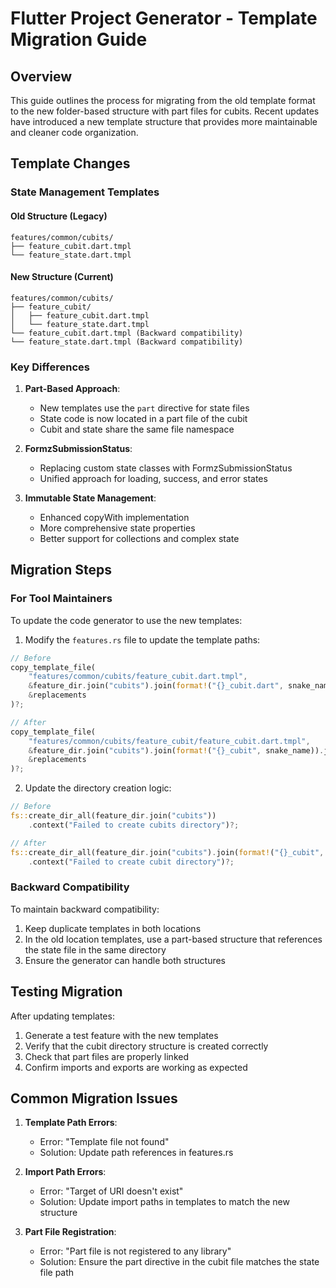 # Flutter Project Generator - Template Migration Guide

## Overview

This guide outlines the process for migrating from the old template format to the new folder-based structure with part files for cubits. Recent updates have introduced a new template structure that provides more maintainable and cleaner code organization.

## Template Changes

### State Management Templates

#### Old Structure (Legacy)
```
features/common/cubits/
├── feature_cubit.dart.tmpl
└── feature_state.dart.tmpl
```

#### New Structure (Current)
```
features/common/cubits/
├── feature_cubit/
│   ├── feature_cubit.dart.tmpl
│   └── feature_state.dart.tmpl
└── feature_cubit.dart.tmpl (Backward compatibility)
└── feature_state.dart.tmpl (Backward compatibility)
```

### Key Differences

1. **Part-Based Approach**:
   - New templates use the `part` directive for state files
   - State code is now located in a part file of the cubit
   - Cubit and state share the same file namespace

2. **FormzSubmissionStatus**:
   - Replacing custom state classes with FormzSubmissionStatus
   - Unified approach for loading, success, and error states

3. **Immutable State Management**:
   - Enhanced copyWith implementation
   - More comprehensive state properties
   - Better support for collections and complex state

## Migration Steps

### For Tool Maintainers

To update the code generator to use the new templates:

1. Modify the `features.rs` file to update the template paths:

```rust
// Before
copy_template_file(
    "features/common/cubits/feature_cubit.dart.tmpl",
    &feature_dir.join("cubits").join(format!("{}_cubit.dart", snake_name)),
    &replacements
)?;

// After
copy_template_file(
    "features/common/cubits/feature_cubit/feature_cubit.dart.tmpl",
    &feature_dir.join("cubits").join(format!("{}_cubit", snake_name)).join(format!("{}_cubit.dart", snake_name)),
    &replacements
)?;
```

2. Update the directory creation logic:

```rust
// Before
fs::create_dir_all(feature_dir.join("cubits"))
    .context("Failed to create cubits directory")?;

// After
fs::create_dir_all(feature_dir.join("cubits").join(format!("{}_cubit", snake_name)))
    .context("Failed to create cubit directory")?;
```

### Backward Compatibility

To maintain backward compatibility:

1. Keep duplicate templates in both locations
2. In the old location templates, use a part-based structure that references the state file in the same directory
3. Ensure the generator can handle both structures

## Testing Migration

After updating templates:

1. Generate a test feature with the new templates
2. Verify that the cubit directory structure is created correctly
3. Check that part files are properly linked
4. Confirm imports and exports are working as expected

## Common Migration Issues

1. **Template Path Errors**:
   - Error: "Template file not found"
   - Solution: Update path references in features.rs

2. **Import Path Errors**:
   - Error: "Target of URI doesn't exist"
   - Solution: Update import paths in templates to match the new structure

3. **Part File Registration**:
   - Error: "Part file is not registered to any library"
   - Solution: Ensure the part directive in the cubit file matches the state file path
